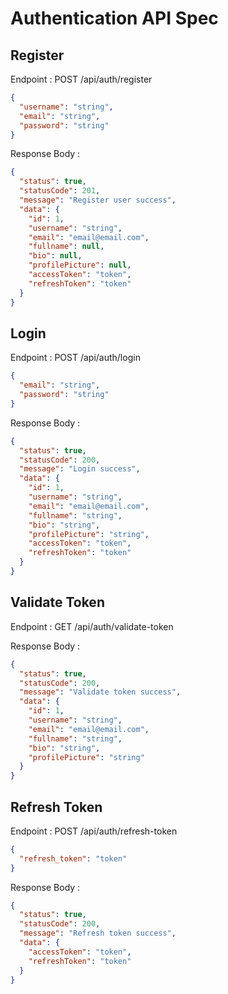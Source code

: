 # Authentication API Spec

## Register

Endpoint : POST /api/auth/register

```json
{
  "username": "string",
  "email": "string",
  "password": "string"
}
```

Response Body :

```json
{
  "status": true,
  "statusCode": 201,
  "message": "Register user success",
  "data": {
    "id": 1,
    "username": "string",
    "email": "email@email.com",
    "fullname": null,
    "bio": null,
    "profilePicture": null,
    "accessToken": "token",
    "refreshToken": "token"
  }
}
```

## Login

Endpoint : POST /api/auth/login

```json
{
  "email": "string",
  "password": "string"
}
```

Response Body :

```json
{
  "status": true,
  "statusCode": 200,
  "message": "Login success",
  "data": {
    "id": 1,
    "username": "string",
    "email": "email@email.com",
    "fullname": "string",
    "bio": "string",
    "profilePicture": "string",
    "accessToken": "token",
    "refreshToken": "token"
  }
}
```

## Validate Token

Endpoint : GET /api/auth/validate-token

Response Body :

```json
{
  "status": true,
  "statusCode": 200,
  "message": "Validate token success",
  "data": {
    "id": 1,
    "username": "string",
    "email": "email@email.com",
    "fullname": "string",
    "bio": "string",
    "profilePicture": "string"
  }
}
```

## Refresh Token

Endpoint : POST /api/auth/refresh-token

```json
{
  "refresh_token": "token"
}
```

Response Body :

```json
{
  "status": true,
  "statusCode": 200,
  "message": "Refresh token success",
  "data": {
    "accessToken": "token",
    "refreshToken": "token"
  }
}
```
